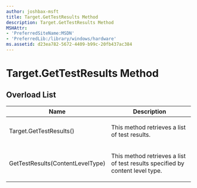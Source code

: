 ```yaml
---
author: joshbax-msft
title: Target.GetTestResults Method
description: Target.GetTestResults Method
MSHAttr:
- 'PreferredSiteName:MSDN'
- 'PreferredLib:/library/windows/hardware'
ms.assetid: d23ea782-5672-4409-b99c-20fb437ac384
---
```


# Target.GetTestResults Method


## Overload List


<table>
<colgroup>
<col width="50%" />
<col width="50%" />
</colgroup>
<thead>
<tr class="header">
<th>Name</th>
<th>Description</th>
</tr>
</thead>
<tbody>
<tr class="odd">
<td><p>Target.GetTestResults()</p></td>
<td><p>This method retrieves a list of test results.</p></td>
</tr>
<tr class="even">
<td><p>GetTestResults(ContentLevelType)</p></td>
<td><p>This method retrieves a list of test results specified by content level type.</p></td>
</tr>
</tbody>
</table>

 

 

 






